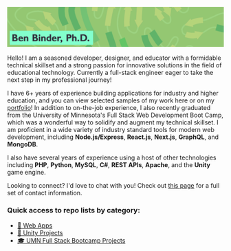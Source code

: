 ![Ben Binder, Ph.D.](./github-banner.webp)

Hello! I am a seasoned developer, designer, and educator with a formidable technical skillset and a strong passion for innovative solutions in the field of educational technology. Currently a full-stack engineer eager to take the next step in my professional journey!

I have 6+ years of experience building applications for industry and higher education, and you can view selected samples of my work here or on my [portfolio](https://benbinder.net)! In addition to on-the-job experience, I also recently graduated from the University of Minnesota's Full Stack Web Development Boot Camp, which was a wonderful way to solidify and augment my technical skillset. I am proficient in a wide variety of industry standard tools for modern web development, including **Node.js/Express**, **React.js**, **Next.js**, **GraphQL**, and **MongoDB**.

I also have several years of experience using a host of other technologies including **PHP**, **Python**, **MySQL**, **C#**, **REST APIs**, **Apache**, and the **Unity** game engine.

Looking to connect? I'd love to chat with you! Check out [this page](https://benbinder.net/contact) for a full set of contact information.

### Quick access to repo lists by category:
- [🧩 Web Apps](https://github.com/stars/binderb/lists/web-apps)
- [🎲 Unity Projects](https://github.com/stars/binderb/lists/unity-projects)
- [🎓 UMN Full Stack Bootcamp Projects](https://github.com/stars/binderb/lists/umn-coding-bootcamp)
